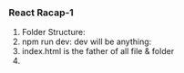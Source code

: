 ### React Racap-1
1. Folder Structure: 
2. npm run dev: dev will be anything: 
3. index.html is the father of all file & folder
4. 